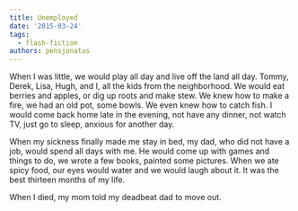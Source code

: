 ```yaml
---
title: Unemployed
date: '2015-03-24'
tags:
  - flash-fiction
authors: pensjonatus
---
```


When I was little, we would play all day and live off the land all day. Tommy,
Derek, Lisa, Hugh, and I, all the kids from the neighborhood. We would eat
berries and apples, or dig up roots and make stew. We knew how to make a fire,
we had an old pot, some bowls. We even knew how to catch fish. I would come back
home late in the evening, not have any dinner, not watch TV, just go to sleep,
anxious for another day.

<!-- truncate -->

When my sickness finally made me stay in bed, my dad, who did not have a job,
would spend all days with me. He would come up with games and things to do, we
wrote a few books, painted some pictures. When we ate spicy food, our eyes would
water and we would laugh about it. It was the best thirteen months of my life.

When I died, my mom told my deadbeat dad to move out.
